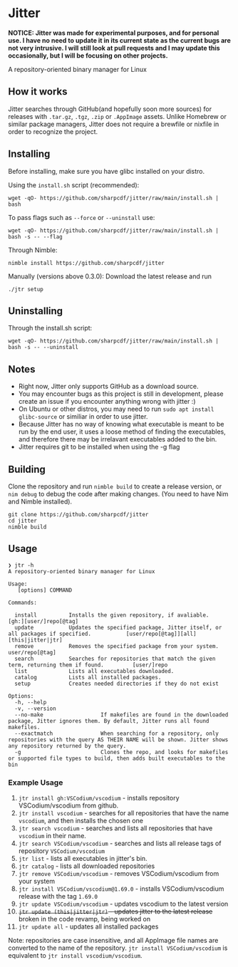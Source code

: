 # Jitter

**NOTICE: Jitter was made for experimental purposes, and for personal use. I have no need to update it in its current state as the current bugs are not very intrusive. I will still look at pull requests and I may update this occasionally, but I will be focusing on other projects.**

A repository-oriented binary manager for Linux

## How it works
Jitter searches through GitHub(and hopefully soon more sources) for releases with `.tar.gz`, `.tgz`, `.zip` or `.AppImage` assets. Unlike Homebrew or similar package managers, Jitter does not require a brewfile or nixfile in order to recognize the project.

## Installing
Before installing, make sure you have glibc installed on your distro.

Using the `install.sh` script (recommended):
```
wget -qO- https://github.com/sharpcdf/jitter/raw/main/install.sh | bash
```
To pass flags such as `--force` or `--uninstall` use:
```
wget -qO- https://github.com/sharpcdf/jitter/raw/main/install.sh | bash -s -- --flag
```
Through Nimble:
```
nimble install https://github.com/sharpcdf/jitter
```
Manually (versions above 0.3.0):
Download the latest release and run
```
./jtr setup
```
## Uninstalling
Through the install.sh script:
```
wget -qO- https://github.com/sharpcdf/jitter/raw/main/install.sh | bash -s -- --uninstall
```
## Notes
- Right now, Jitter only supports GitHub as a download source.
- You may encounter bugs as this project is still in development, please create an issue if you encounter anything wrong with jitter :)
- On Ubuntu or other distros, you may need to run `sudo apt install glibc-source` or similiar in order to use jitter.
- Because Jitter has no way of knowing what executable is meant to be run by the end user, it uses a loose method of finding the executables, and therefore there may be irrelavant executables added to the bin.
- Jitter requires git to be installed when using the -g flag
## Building
Clone the repository and run `nimble build` to create a release version, or `nim debug` to debug the code after making changes.
(You need to have Nim and Nimble installed).
```
git clone https://github.com/sharpcdf/jitter
cd jitter
nimble build
```

## Usage
```
❯ jtr -h
A repository-oriented binary manager for Linux

Usage:
   [options] COMMAND

Commands:

  install          Installs the given repository, if avaliable.                                          [gh:][user/]repo[@tag]
  update           Updates the specified package, Jitter itself, or all packages if specified.           [user/repo[@tag]][all][this|jitter|jtr]
  remove           Removes the specified package from your system.                                       user/repo[@tag]
  search           Searches for repositories that match the given term, returning them if found.         [user/]repo
  list             Lists all executables downloaded.
  catalog          Lists all installed packages.
  setup            Creates needed directories if they do not exist

Options:
  -h, --help
  -v, --version
  --no-make                  If makefiles are found in the downloaded package, Jitter ignores them. By default, Jitter runs all found makefiles.
  --exactmatch               When searching for a repository, only repositories with the query AS THEIR NAME will be shown. Jitter shows any repository returned by the query.
  -g                         Clones the repo, and looks for makefiles or supported file types to build, then adds built executables to the bin
```

### Example Usage
1. `jtr install gh:VSCodium/vscodium` - installs repository VSCodium/vscodium from github.
2. `jtr install vscodium` - searches for all repositories that have the name `vscodium`, and then installs the chosen one
3. `jtr search vscodium` - searches and lists all repositories that have `vscodium` in their name.
4. `jtr search VSCodium/vscodium` - searches and lists all release tags of repository `VSCodium/vscodium`
5. `jtr list` - lists all executables in jitter's bin.
6. `jtr catalog` - lists all downloaded repositories
7. `jtr remove VSCodium/vscodium` - removes VSCodium/vscodium from your system
8. `jtr install VSCodium/vscodium@1.69.0` - installs VSCodium/vscodium release with the tag `1.69.0`
9. `jtr update VSCodium/vscodium` - updates vscodium to the latest version
10. ~~`jtr update (this|jitter|jtr)` - updates jitter to the latest release~~ broken in the code revamp, being worked on
11. `jtr update all` - updates all installed packages

Note: repositories are case insensitive, and all AppImage file names are converted to the name of the repository. `jtr install VSCodium/vscodium` is equivalent to `jtr install vscodium/vscodium`.
